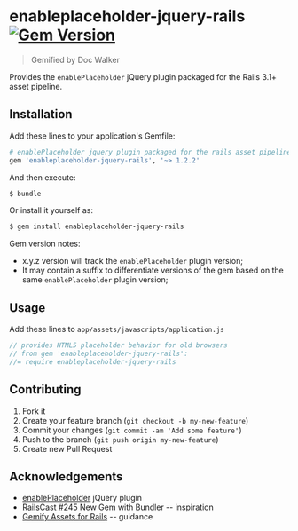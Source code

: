 # enableplaceholder-jquery-rails [![Gem Version](https://badge.fury.io/rb/enableplaceholder-jquery-rails.png)](http://badge.fury.io/rb/enableplaceholder-jquery-rails)

> Gemified by Doc Walker

Provides the `enablePlaceholder` jQuery plugin packaged for the Rails 3.1+ asset pipeline.

## Installation

Add these lines to your application's Gemfile:

```rb
# enablePlaceholder jquery plugin packaged for the rails asset pipeline
gem 'enableplaceholder-jquery-rails', '~> 1.2.2'
```

And then execute:

```sh
$ bundle
```

Or install it yourself as:

```sh
$ gem install enableplaceholder-jquery-rails
```

Gem version notes:

  - x.y.z version will track the `enablePlaceholder` plugin version;
  - It may contain a suffix to differentiate versions of the gem based on the same `enablePlaceholder` plugin version;

## Usage

Add these lines to `app/assets/javascripts/application.js`

```js
// provides HTML5 placeholder behavior for old browsers
// from gem 'enableplaceholder-jquery-rails':
//= require enableplaceholder-jquery-rails
```

## Contributing

1. Fork it
2. Create your feature branch (`git checkout -b my-new-feature`)
3. Commit your changes (`git commit -am 'Add some feature'`)
4. Push to the branch (`git push origin my-new-feature`)
5. Create new Pull Request

## Acknowledgements

- [enablePlaceholder](https://github.com/marioizquierdo/enablePlaceholder) jQuery plugin
- [RailsCast #245](http://railscasts.com/episodes/245-new-gem-with-bundler) New Gem with Bundler -- inspiration
- [Gemify Assets for Rails](http://prioritized.net/blog/gemify-assets-for-rails/) -- guidance
